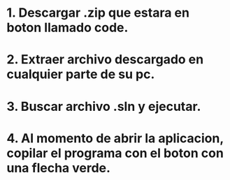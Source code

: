# 1. Descargar .zip que estara en boton llamado code.
# 2. Extraer archivo descargado en cualquier parte de su pc.
# 3. Buscar archivo .sln y ejecutar.
# 4. Al momento de abrir la aplicacion, copilar el programa con el boton con una flecha verde.
